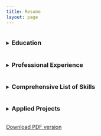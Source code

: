 ```yaml
---
title: Resume
layout: page
---
```


<details>
    <summary><h3 style="display: inline-block;">Education</h3></summary>
    <p><strong>CARLETON UNIVERSITY</strong> September 2019 – April 2024</p>
    <p>Bachelor of Engineering – Computer Systems Engineering</p>
</details>

<details>
    <summary><h3 style="display: inline-block;">Professional Experience</h3></summary>
    <h4><strong>Software Engineering Intern | Romaeris| May 2023 – September 2023</strong></h4>
    <ul>
        <li>Developed and maintained embedded software for mission-critical drone flight applications using C and C++, ensuring robust and efficient performance.</li>
        <li>Collaborated with cross-functional teams, including Systems Engineering, to ensure system-software consistency and refinement of software components; actively participated in Agile methodologies, including daily stand-ups, sprint planning, and retrospectives.</li>
        <li>Conducted code reviews, debugging, and wrote test procedures; analyzed and implemented corrections for defect reports, ensuring high-quality deliverables.</li>
        <li>Performed engineering testing in the field, investigated problems, and provided practical solutions; utilized development tools such as Microsoft Visual Studio, GIT, Docker, and GitHub.</li>
    </ul>
    
    <h4><strong>Tutor | Oxford Learning Kanata | September 2022 – April 2024</strong></h4>
    <ul>
        <li>Provided academic support in programming languages and computer science concepts.</li>
        <li>Developed custom lesson plans and teaching materials to enhance learning outcomes.</li>
        <li>Assisted students in understanding complex technical issues and improving their problem-solving skills.</li>
    </ul>
</details>

<details>
    <summary><h3 style="display: inline-block;">Comprehensive List of Skills</h3></summary>
    <h4><strong>Programming Languages:</strong></h4>
    <ul>
        <li><strong>Python</strong> - <em>Expert</em>: Skilled in scripting, data analysis, machine learning, and automation.</li>
        <li><strong>C++</strong> - <em>Expert</em>: Expertise in object-oriented programming and performance optimization.</li>
        <li><strong>Java</strong> - <em>Advanced</em>: Experienced in building robust, scalable applications and systems.</li>
        <li><strong>C</strong> - <em>Advanced</em>: Strong understanding of low-level programming and embedded systems.</li>
        <li><strong>C#</strong> - <em>Advanced</em>: Proficient in developing applications using the .NET framework.</li>
        <li><strong>TypeScript</strong> - <em>Intermediate</em>: Proficient in building scalable and maintainable web applications.</li>
        <li><strong>JavaScript</strong> - <em>Intermediate</em>: Knowledgeable in front-end development and dynamic web applications.</li>
        <li><strong>MySQL</strong> - <em>Intermediate</em>: Proficient in database design, management, and query optimization.</li>
        <li><strong>Rust</strong> - <em>Intermediate</em>: Familiar with system-level programming and memory safety.</li>
        <li><strong>SQL</strong> - <em>Intermediate</em>: Experienced in writing complex queries for data manipulation and retrieval.</li>
    </ul>

    <h4><strong>Frameworks and Libraries:</strong></h4>
    <ul>
        <li><strong>NumPy</strong> - <em>Expert</em>: Skilled in numerical computing and data manipulation.</li>
        <li><strong>Microsoft .NET</strong> - <em>Advanced</em>: Proficient in building enterprise-level applications.</li>
        <li><strong>sklearn (Scikit-learn)</strong> - <em>Advanced</em>: Experienced in machine learning and data science.</li>
        <li><strong>PyTorch</strong> - <em>Advanced</em>: Proficient in deep learning and neural networks.</li>
        <li><strong>React</strong> - <em>Intermediate</em>: Knowledgeable in building interactive user interfaces.</li>
        <li><strong>Node.js</strong> - <em>Intermediate</em>: Experienced in server-side development.</li>
        <li><strong>Bootstrap</strong> - <em>Intermediate</em>: Knowledgeable in responsive web design.</li>
        <li><strong>TensorFlow</strong> - <em>Novice</em>: Basic knowledge in deep learning and neural networks.</li>
        <li><strong>Django</strong> - <em>Novice</em>: Basic web development and backend skills.</li>
        <li><strong>Ruby on Rails</strong> - <em>Novice</em>: Basic understanding of building web applications with Rails.</li>
    </ul>

    <h4><strong>Operating Systems:</strong></h4>
    <ul>
        <li><strong>Windows</strong> - <em>Expert</em>: Extensive experience in using and troubleshooting.</li>
        <li><strong>Linux</strong> - <em>Advanced</em>: Proficient in various distributions and command-line operations.
            <ul>
                <li><strong>Ubuntu</strong> - <em>Advanced</em>: Experienced in development, server management, and general usage.</li>
                <li><strong>CentOS</strong> - <em>Intermediate</em>: Skilled in server environments and enterprise applications.</li>
                <li><strong>Fedora</strong> - <em>Intermediate</em>: Knowledgeable in cutting-edge development and testing environments.</li>
            </ul>
        </li>
        <li><strong>ROS (Robot Operating System)</strong> - <em>Intermediate</em>: Experienced in robotic software development and integration.</li>
        <li><strong>MacOS</strong> - <em>Intermediate</em>: Familiar with development and everyday use.</li>
        <li><strong>Android</strong> - <em>Novice</em>: Basic knowledge in app development and system operations.</li>
    </ul>

    <h4><strong>Development Methodologies:</strong></h4>
    <ul>
        <li><strong>Agile</strong> - <em>Advanced</em>: Proficient in iterative development and team collaboration.</li>
        <li><strong>Waterfall</strong> - <em>Advanced</em>: Experienced in structured project planning and execution.</li>
    </ul>

    <h4><strong>Soft Skills:</strong></h4>
    <ul>
        <li><strong>Independence</strong> - Capable of working independently and taking initiative.</li>
        <li><strong>Time Management</strong> - Efficient in managing time and meeting deadlines.</li>
        <li><strong>Teamwork</strong> - Skilled in collaborating with team members to achieve goals.</li>
        <li><strong>Communication</strong> - Proficient in conveying ideas and information effectively.</li>
        <li><strong>Leadership</strong> - Experienced in leading projects and guiding team members.</li>
    </ul>
</details>

<details>
    <summary><h3 style="display: inline-block;">Applied Projects</h3></summary>
    <h4><strong>Autonomous Car Navigation & Mapping September 2023 – April 2024</strong></h4>
    <ul>
        <li>Utilized ROS, C++, and Python to test and optimize algorithms, significantly improving the performance and reliability of autonomous car navigation systems.</li>
        <li>Implemented advanced mapping techniques and sensor integration using ROS on a virtual Linux platform, facilitating accurate and real-time environmental mapping, crucial for the autonomous navigation system’s decision-making processes.</li>
        <li>Applied multithreading for real-time data processing and socket programming for inter-component communication, using object-oriented programming (OOP) principles for modular design.</li>
    </ul>

    <h4><strong>Surgical Robotics Project January 2024 – April 2024</strong></h4>
    <ul>
        <li>Programmed a robotic system specialized in laparoscopic surgery, utilizing Python, MATLAB, and Simulink to ensure precise control and efficient operation.</li>
        <li>Applied analytical skills in linear algebra and differential equations, and control system architectures, to enhance and refine the movement mechanics for robotic system.</li>
        <li>Collaborated closely with medical professionals to integrate surgical requirements into the robot design, ensuring the system meets medical standards and optimizes patient safety and procedural efficiency.</li>
    </ul>
</details>

<p><a href="/assets/files/Resume.pdf">Download PDF version</a></p>

